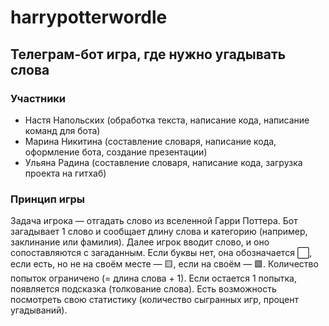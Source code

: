 # harrypotterwordle

## Телеграм-бот игра, где нужно угадывать слова

### Участники
- Настя Напольских (обработка текста, написание кода, написание команд для бота)
- Марина Никитина (составление словаря, написание кода, оформление бота, создание презентации)
- Ульяна Радина (составление словаря, написание кода, загрузка проекта на гитхаб)

### Принцип игры
Задача игрока — отгадать слово из вселенной Гарри Поттера. Бот загадывает 1 слово и сообщает длину слова и категорию (например, заклинание или фамилия). Далее игрок вводит слово, и оно сопоставляются с загаданным. Если буквы нет, она обозначается ⬜️, если есть, но не на своём месте — 🟨, если на своём — 🟩. Количество попыток ограничено (= длина слова + 1). Если остается 1 попытка, появляется подсказка (толкование слова). Есть возможность посмотреть свою статистику (количество сыгранных игр, процент угадываний).
